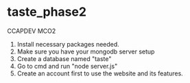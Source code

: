 # taste_phase2
CCAPDEV MCO2 


1. Install necessary packages needed.
2. Make sure you have your mongodb server setup
3. Create a database named "taste"
4. Go to cmd and run "node server.js"
5. Create an account first to use the website and its features.